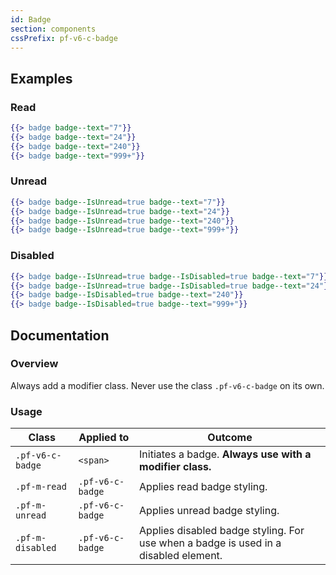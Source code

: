 ```yaml
---
id: Badge
section: components
cssPrefix: pf-v6-c-badge
---
```


## Examples
### Read
```hbs
{{> badge badge--text="7"}}
{{> badge badge--text="24"}}
{{> badge badge--text="240"}}
{{> badge badge--text="999+"}}
```

### Unread
```hbs
{{> badge badge--IsUnread=true badge--text="7"}}
{{> badge badge--IsUnread=true badge--text="24"}}
{{> badge badge--IsUnread=true badge--text="240"}}
{{> badge badge--IsUnread=true badge--text="999+"}}
```

### Disabled
```hbs
{{> badge badge--IsUnread=true badge--IsDisabled=true badge--text="7"}}
{{> badge badge--IsUnread=true badge--IsDisabled=true badge--text="24"}}
{{> badge badge--IsDisabled=true badge--text="240"}}
{{> badge badge--IsDisabled=true badge--text="999+"}}
```

## Documentation
### Overview
Always add a modifier class. Never use the class `.pf-v6-c-badge` on its own.

### Usage
| Class | Applied to | Outcome |
| -- | -- | -- |
| `.pf-v6-c-badge` | `<span>` | Initiates a badge. **Always use with a modifier class.** |
| `.pf-m-read` | `.pf-v6-c-badge` | Applies read badge styling. |
| `.pf-m-unread` | `.pf-v6-c-badge` | Applies unread badge styling. |
| `.pf-m-disabled` | `.pf-v6-c-badge` | Applies disabled badge styling. For use when a badge is used in a disabled element. |
